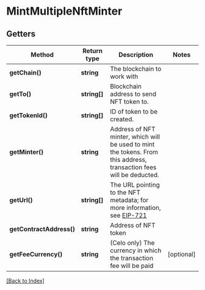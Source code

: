 # MintMultipleNftMinter

## Getters

Method | Return type | Description | Notes
------------ | ------------- | ------------- | -------------
**getChain()** | **string** | The blockchain to work with |
**getTo()** | **string[]** | Blockchain address to send NFT token to. |
**getTokenId()** | **string[]** | ID of token to be created. |
**getMinter()** | **string** | Address of NFT minter, which will be used to mint the tokens. From this address, transaction fees will be deducted. |
**getUrl()** | **string[]** | The URL pointing to the NFT metadata; for more information, see <a href="https://eips.ethereum.org/EIPS/eip-721#specification" target="_blank">EIP-721</a> |
**getContractAddress()** | **string** | Address of NFT token |
**getFeeCurrency()** | **string** | (Celo only) The currency in which the transaction fee will be paid | [optional]

[[Back to Index]](../index.md)

